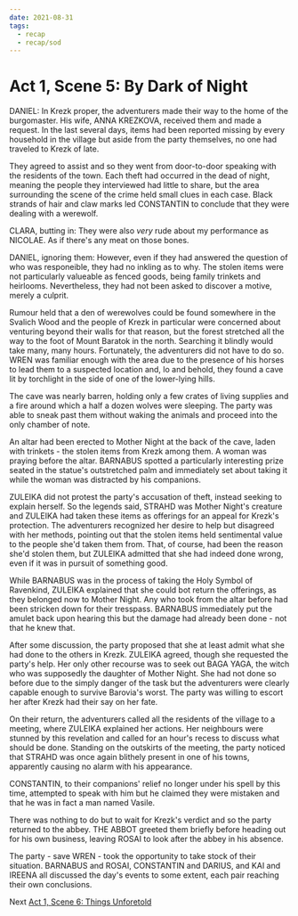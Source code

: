 ```yaml
---
date: 2021-08-31
tags:
  - recap
  - recap/sod
---
```

# Act 1, Scene 5: By Dark of Night

DANIEL: In Krezk proper, the adventurers made their way to the home of the burgomaster. His wife, ANNA KREZKOVA, received them and made a request. In the last several days, items had been reported missing by every household in the village but aside from the party themselves, no one had traveled to Krezk of late.

They agreed to assist and so they went from door-to-door speaking with the residents of the town. Each theft had occurred in the dead of night, meaning the people they interviewed had little to share, but the area surrounding the scene of the crime held small clues in each case. Black strands of hair and claw marks led CONSTANTIN to conclude that they were dealing with a werewolf.

CLARA, butting in: They were also *very* rude about my performance as NICOLAE. As if there's any meat on those bones.

DANIEL, ignoring them: However, even if they had answered the question of who was responeible, they had no inkling as to why. The stolen items were not particularly valueable as fenced goods, being family trinkets and heirlooms. Nevertheless, they had not been asked to discover a motive, merely a culprit.

Rumour held that a den of werewolves could be found somewhere in the Svalich Wood and the people of Krezk in particular were concerned about venturing beyond their walls for that reason, but the forest stretched all the way to the foot of Mount Baratok in the north. Searching it blindly would take many, many hours. Fortunately, the adventurers did not have to do so. WREN was familiar enough with the area due to the presence of his horses to lead them to a suspected location and, lo and behold, they found a cave lit by torchlight in the side of one of the lower-lying hills.

The cave was nearly barren, holding only a few crates of living supplies and a fire around which a half a dozen wolves were sleeping. The party was able to sneak past them without waking the animals and proceed into the only chamber of note.

An altar had been erected to Mother Night at the back of the cave, laden with trinkets - the stolen items from Krezk among them. A woman was praying before the altar. BARNABUS spotted a particularly interesting prize seated in the statue's outstretched palm and immediately set about taking it while the woman was distracted by his companions.

ZULEIKA did not protest the party's accusation of theft, instead seeking to explain herself. So the legends said, STRAHD was Mother Night's creature and ZULEIKA had taken these items as offerings for an appeal for Krezk's protection. The adventurers recognized her desire to help but disagreed with her methods, pointing out that the stolen items held sentimental value to the people she'd taken them from. That, of course, had been the reason she'd stolen them, but ZULEIKA admitted that she had indeed done wrong, even if it was in pursuit of something good.

While BARNABUS was in the process of taking the Holy Symbol of Ravenkind, ZULEIKA explained that she could bot return the offerings, as they belonged now to Mother Night. Any who took from the altar before had been stricken down for their tresspass. BARNABUS immediately put the amulet back upon hearing this but the damage had already been done - not that he knew that.

After some discussion, the party proposed that she at least admit what she had done to the others in Krezk. ZULEIKA agreed, though she requested the party's help. Her only other recourse was to seek out BAGA YAGA, the witch who was supposedly the daughter of Mother Night. She had not done so before due to the simply danger of the task but the adventurers were clearly capable enough to survive Barovia's worst. The party was willing to escort her after Krezk had their say on her fate.

On their return, the adventurers called all the residents of the village to a meeting, where ZULEIKA explained her actions. Her neighbours were stunned by this revelation and called for an hour's recess to discuss what should be done. Standing on the outskirts of the meeting, the party noticed that STRAHD was once again blithely present in one of his towns, apparently causing no alarm with his appearance.

CONSTANTIN, to their companions' relief no longer under his spell by this time, attempted to speak with him but he claimed they were mistaken and that he was in fact a man named Vasile.

There was nothing to do but to wait for Krezk's verdict and so the party returned to the abbey. THE ABBOT greeted them briefly before heading out for his own business, leaving ROSAI to look after the abbey in his absence.

The party - save WREN - took the opportunity to take stock of their situation. BARNABUS and ROSAI, CONSTANTIN and DARIUS, and KAI and IREENA all discussed the day's events to some extent, each pair reaching their own conclusions.

Next
[Act 1, Scene 6: Things Unforetold](Act%201,%20Scene%2006%20Things%20Unforetold.md)